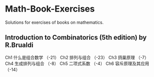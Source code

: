 # Math-Book-Exercises
Solutions for exercises of books on mathematics.

## Introduction to Combinatorics (5th edition) by R.Brualdi
Ch1 什么是组合数学 （-21）
Ch2 排列与组合 （-23）
Ch3 鸽巢原理 （-7）
Ch4 生成排列与组合 （-8）
Ch5 二项式系数 （-4）
Ch6 容斥原理及其应用 （-14）

